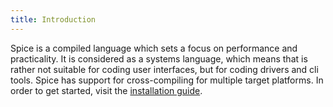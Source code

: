 ```yaml
---
title: Introduction
---
```


Spice is a compiled language which sets a focus on performance and practicality. It is considered as a systems language,
which means that is rather not suitable for coding user interfaces, but for coding drivers and cli tools. Spice has
support for cross-compiling for multiple target platforms. In order to get started, visit the
[installation guide](../install/linux.md).